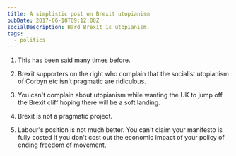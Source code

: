 ```yaml
---
title: A simplistic post on Brexit utopianism
pubDate: 2017-06-18T09:12:00Z
socialDescription: Hard Brexit is utopianism.
tags:
  - politics
---
```


1. This has been said many times before.

2. Brexit supporters on the right who complain that the socialist utopianism of Corbyn etc isn't pragmatic are ridiculous.

3. You can't complain about utopianism while wanting the UK to jump off the Brexit cliff hoping there will be a soft landing.

4. Brexit is not a pragmatic project.

5. Labour's position is not much better. You can't claim your manifesto is fully costed if you don't cost out the economic impact of your policy of ending freedom of movement.
